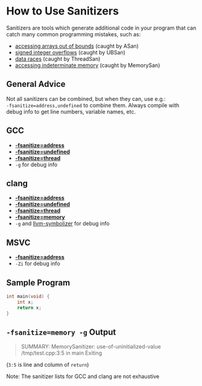 <!-- alias asan -->

# How to Use Sanitizers

Sanitizers are tools which generate additional code in your program that can catch many common programming mistakes,
such as:
- [accessing arrays out of bounds](https://cwe.mitre.org/data/definitions/125.html) (caught by ASan)
- [signed integer overflows](https://cwe.mitre.org/data/definitions/190.html) (caught by UBSan)
- [data races](https://cwe.mitre.org/data/definitions/362.html) (caught by ThreadSan)
- [accessing indeterminate memory](https://cwe.mitre.org/data/definitions/457.html) (caught by MemorySan)

## General Advice

Not all sanitizers can be combined, but when they can, use e.g.:<br>
`-fsanitize=address,undefined` to combine them.
Always compile with debug info to get line numbers, variable names, etc.

<!-- inline -->
## GCC
- **[-fsanitize=address](https://gcc.gnu.org/onlinedocs/gcc/Instrumentation-Options.html#:~:text=-fsanitize%3Daddress)**
- **[-fsanitize=undefined](https://gcc.gnu.org/onlinedocs/gcc/Instrumentation-Options.html#:~:text=-fsanitize%3Dundefined)**
- **[-fsanitize=thread](https://gcc.gnu.org/onlinedocs/gcc/Instrumentation-Options.html#:~:text=ThreadSanitizer)**
- `-g` for debug info

<!-- inline -->
## clang
- **[-fsanitize=address](https://clang.llvm.org/docs/AddressSanitizer.html)**
- **[-fsanitize=undefined](https://clang.llvm.org/docs/UndefinedBehaviorSanitizer.html)**
- **[-fsanitize=thread](https://clang.llvm.org/docs/ThreadSanitizer.html)**
- **[-fsanitize=memory](https://clang.llvm.org/docs/MemorySanitizer.html)**
- `-g` and [llvm-symbolizer](https://clang.llvm.org/docs/AddressSanitizer.html#symbolizing-the-reports) for debug info

<!-- inline -->
## MSVC
- **[-fsanitize=address](https://docs.microsoft.com/en-us/cpp/sanitizers/asan?view=msvc-160)**
- `-Zi` for debug info

<!-- inline -->
## Sample Program
```cpp
int main(void) {
    int x;
    return x;
}
```

<!-- inline -->
## `-fsanitize=memory -g` Output
> SUMMARY: MemorySanitizer: use-of-uninitialized-value /tmp/test.cpp:3:5 in main
> Exiting

(`3:5` is line and column of `return`)

<!-- footer -->
Note: The sanitizer lists for GCC and clang are not exhaustive
